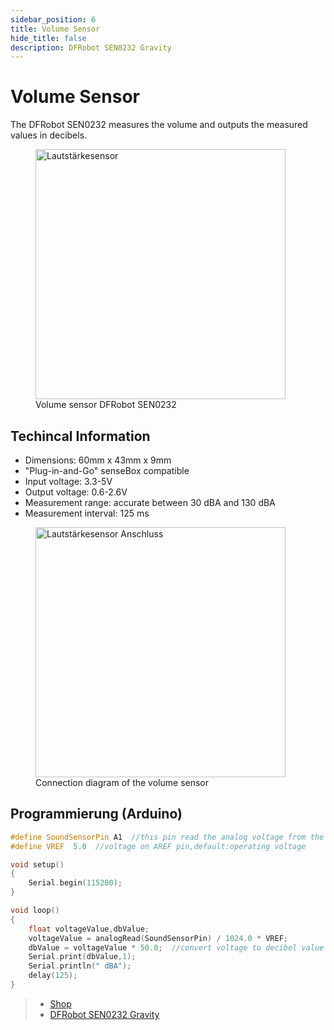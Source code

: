 ```yaml
---
sidebar_position: 6
title: Volume Sensor
hide_title: false
description: DFRobot SEN0232 Gravity
---
```

# Volume Sensor

The DFRobot SEN0232 measures the volume and outputs the measured values in decibels.

<figure>
  <img src="/img/hardware-bilder/lautstaerke/sound.png" alt="Lautstärkesensor" width="400" />
  <figcaption>Volume sensor DFRobot SEN0232</figcaption>
</figure>

## Techincal Information

* Dimensions: 60mm x 43mm x 9mm  
* "Plug-in-and-Go" senseBox compatible  
* Input voltage: 3.3-5V  
* Output voltage: 0.6-2.6V  
* Measurement range: accurate between 30 dBA and 130 dBA  
* Measurement interval: 125 ms  

<figure>
  <img src="/img/hardware-bilder/lautstaerke/sound-anschluss.png" alt="Lautstärkesensor Anschluss" width="400" />
  <figcaption>Connection diagram of the volume sensor</figcaption>
</figure>

## Programmierung (Arduino)


```c++
#define SoundSensorPin A1  //this pin read the analog voltage from the sound level meter
#define VREF  5.0  //voltage on AREF pin,default:operating voltage

void setup()
{
    Serial.begin(115200);
}

void loop()
{
    float voltageValue,dbValue;
    voltageValue = analogRead(SoundSensorPin) / 1024.0 * VREF;
    dbValue = voltageValue * 50.0;  //convert voltage to decibel value
    Serial.print(dbValue,1);
    Serial.println(" dBA");
    delay(125);
}
```

>- [Shop](https://sensebox.kaufen/product/lautstarkesensor)
>- [DFRobot SEN0232 Gravity](https://www.mouser.de/pdfdocs/SEN0232_Web.pdf)
